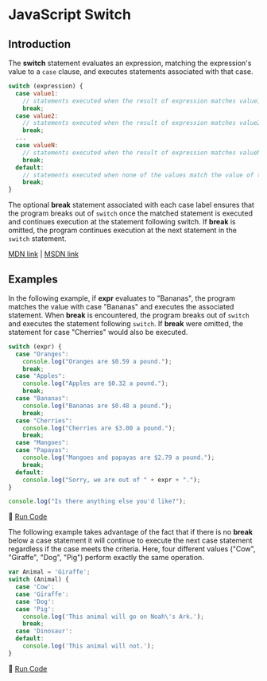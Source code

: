 # JavaScript Switch

## Introduction

The **switch** statement evaluates an expression, matching the expression's value to a `case` clause, and executes statements associated with that case.

```javascript
switch (expression) {
  case value1:
    // statements executed when the result of expression matches value1
    break;
  case value2:
    // statements executed when the result of expression matches value2
    break;
  ...
  case valueN:
    // statements executed when the result of expression matches valueN
    break;
  default:
    // statements executed when none of the values match the value of the expression
    break;
}
```

The optional **break** statement associated with each case label ensures that the program breaks out of `switch` once the matched statement is executed and continues execution at the statement following switch. If **break** is omitted, the program continues execution at the next statement in the `switch` statement.

[MDN link](https://developer.mozilla.org/en-US/docs/Web/JavaScript/Reference/Statements/switch) | [MSDN link](https://msdn.microsoft.com/en-us/library/hzc6t81t.aspx)

## Examples

In the following example, if **expr** evaluates to "Bananas", the program matches the value with case "Bananas" and executes the associated statement. When **break** is encountered, the program breaks out of `switch` and executes the statement following `switch`. If **break** were omitted, the statement for case "Cherries" would also be executed.

```javascript
switch (expr) {
  case "Oranges":
    console.log("Oranges are $0.59 a pound.");
    break;
  case "Apples":
    console.log("Apples are $0.32 a pound.");
    break;
  case "Bananas":
    console.log("Bananas are $0.48 a pound.");
    break;
  case "Cherries":
    console.log("Cherries are $3.00 a pound.");
    break;
  case "Mangoes":
  case "Papayas":
    console.log("Mangoes and papayas are $2.79 a pound.");
    break;
  default:
    console.log("Sorry, we are out of " + expr + ".");
}

console.log("Is there anything else you'd like?");
```

:rocket: [Run Code](https://repl.it/C8DP/0)

The following example takes advantage of the fact that if there is no **break** below a case statement it will continue to execute the next case statement regardless if the case meets the criteria. Here, four different values ("Cow", "Giraffe", "Dog", "Pig") perform exactly the same operation.

```javascript
var Animal = 'Giraffe';
switch (Animal) {
  case 'Cow':
  case 'Giraffe':
  case 'Dog':
  case 'Pig':
    console.log('This animal will go on Noah\'s Ark.');
    break;
  case 'Dinosaur':
  default:
    console.log('This animal will not.');
}
```

:rocket: [Run Code](https://repl.it/C8DP/1)
